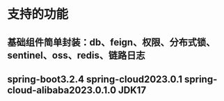 # 支持的功能
##  基础组件简单封装：db、feign、权限、分布式锁、sentinel、oss、redis、链路日志

## spring-boot3.2.4  spring-cloud2023.0.1  spring-cloud-alibaba2023.0.1.0 JDK17
